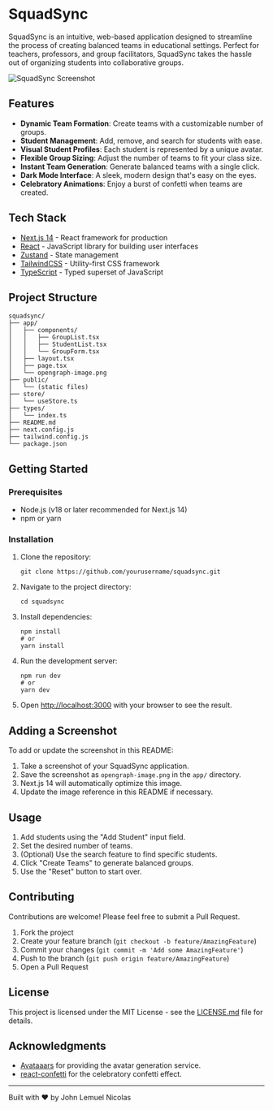 # SquadSync

SquadSync is an intuitive, web-based application designed to streamline the process of creating balanced teams in educational settings. Perfect for teachers, professors, and group facilitators, SquadSync takes the hassle out of organizing students into collaborative groups.

![SquadSync Screenshot](./app/opengraph-image.png)

## Features

- **Dynamic Team Formation**: Create teams with a customizable number of groups.
- **Student Management**: Add, remove, and search for students with ease.
- **Visual Student Profiles**: Each student is represented by a unique avatar.
- **Flexible Group Sizing**: Adjust the number of teams to fit your class size.
- **Instant Team Generation**: Generate balanced teams with a single click.
- **Dark Mode Interface**: A sleek, modern design that's easy on the eyes.
- **Celebratory Animations**: Enjoy a burst of confetti when teams are created.

## Tech Stack

- [Next.js 14](https://nextjs.org/) - React framework for production
- [React](https://reactjs.org/) - JavaScript library for building user interfaces
- [Zustand](https://github.com/pmndrs/zustand) - State management
- [TailwindCSS](https://tailwindcss.com/) - Utility-first CSS framework
- [TypeScript](https://www.typescriptlang.org/) - Typed superset of JavaScript

## Project Structure

```
squadsync/
├── app/
│   ├── components/
│   │   ├── GroupList.tsx
│   │   ├── StudentList.tsx
│   │   └── GroupForm.tsx
│   ├── layout.tsx
│   ├── page.tsx
│   └── opengraph-image.png
├── public/
│   └── (static files)
├── store/
│   └── useStore.ts
├── types/
│   └── index.ts
├── README.md
├── next.config.js
├── tailwind.config.js
└── package.json
```

## Getting Started

### Prerequisites

- Node.js (v18 or later recommended for Next.js 14)
- npm or yarn

### Installation

1. Clone the repository:
   ```
   git clone https://github.com/yourusername/squadsync.git
   ```

2. Navigate to the project directory:
   ```
   cd squadsync
   ```

3. Install dependencies:
   ```
   npm install
   # or
   yarn install
   ```

4. Run the development server:
   ```
   npm run dev
   # or
   yarn dev
   ```

5. Open [http://localhost:3000](http://localhost:3000) with your browser to see the result.

## Adding a Screenshot

To add or update the screenshot in this README:

1. Take a screenshot of your SquadSync application.
2. Save the screenshot as `opengraph-image.png` in the `app/` directory.
3. Next.js 14 will automatically optimize this image.
4. Update the image reference in this README if necessary.

## Usage

1. Add students using the "Add Student" input field.
2. Set the desired number of teams.
3. (Optional) Use the search feature to find specific students.
4. Click "Create Teams" to generate balanced groups.
5. Use the "Reset" button to start over.

## Contributing

Contributions are welcome! Please feel free to submit a Pull Request.

1. Fork the project
2. Create your feature branch (`git checkout -b feature/AmazingFeature`)
3. Commit your changes (`git commit -m 'Add some AmazingFeature'`)
4. Push to the branch (`git push origin feature/AmazingFeature`)
5. Open a Pull Request

## License

This project is licensed under the MIT License - see the [LICENSE.md](LICENSE.md) file for details.

## Acknowledgments

- [Avataaars](https://getavataaars.com/) for providing the avatar generation service.
- [react-confetti](https://github.com/alampros/react-confetti) for the celebratory confetti effect.

---

Built with ❤️ by John Lemuel Nicolas
